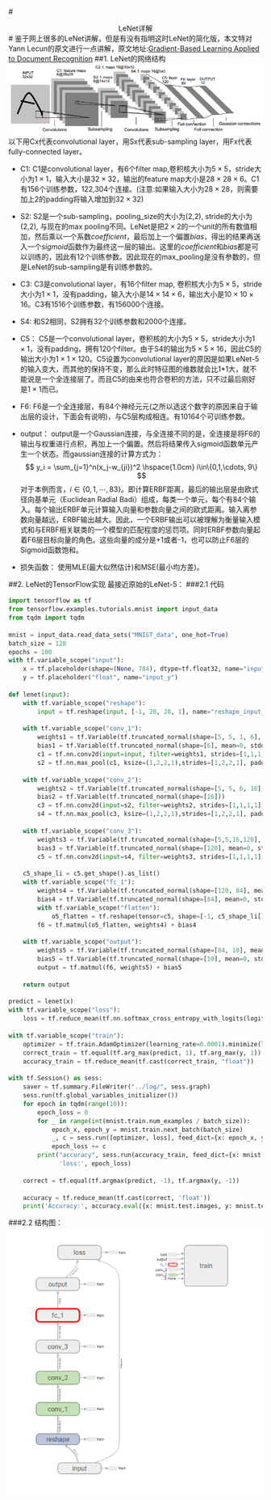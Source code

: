 #<center>LeNet详解</center>#
鉴于网上很多的LeNet讲解，但是有没有指明这时LeNet的简化版，本文特对Yann Lecun的原文进行一点讲解，原文地址:[Gradient-Based Learning Applied to Document Recognition]("http://yann.lecun.com/exdb/publis/pdf/lecun-98.pdf")
##1. LeNet的网络结构
![](./pics/49.png)
以下用Cx代表convolutional layer，用Sx代表sub-sampling layer，用Fx代表fully-connected layer。
+ C1:
C1是convolutional layer，有6个filter map,卷积核大小为$5\times 5$，stride大小为$1\times 1$，输入大小是$32\times 32$，输出的feature map大小是$28\times 28\times 6$。C1有156个训练参数，122,304个连接。(注意:如果输入大小为$28\times 28$，则需要加上2的padding将输入增加到$32\times32$)
+ S2:
S2是一个sub-sampling，pooling_size的大小为(2,2), stride的大小为(2,2), 与现在的max pooling不同。LeNet是把$2\times 2$的一个unit的所有数值相加，然后乘以一个系数$coefficient$，最后加上一个偏置$bias$，得出的结果再送入一个$sigmoid$函数作为最终这一层的输出。这里的$coefficient$和$bias$都是可以训练的，因此有12个训练参数。因此现在的max_pooling是没有参数的，但是LeNet的sub-sampling是有训练参数的。
+ C3:
C3是convolutional layer，有16个filter map, 卷积核大小为$5\times 5$，stride大小为$1\times 1$，没有padding，输入大小是$14\times 14\times 6$，输出大小是$10\times 10\times 16$。C3有1516个训练参数，有156000个连接。
+ S4:
和S2相同，S2拥有32个训练参数和2000个连接。
+ C5：
C5是一个convolutional layer，卷积核的大小为$5\times 5$，stride大小为$1\times 1$，没有padding，拥有120个filter。由于S4的输出为$5\times 5\times 16$，因此C5的输出大小为$1\times 1\times 120$。C5设置为convolutional layer的原因是如果LeNet-5的输入变大，而其他的保持不变，那么此时特征图的维数就会比1*1大，就不能说是一个全连接层了。而且C5的由来也符合卷积的方法，只不过最后刚好是$1\times 1$而已。
+ F6:
F6是一个全连接层，有84个神经元元(之所以选这个数字的原因来自于输出层的设计，下面会有说明)，与C5层构成相连。有10164个可训练参数。
+ output：
output是一个Gaussian连接，与全连接不同的是，全连接是将F6的输出与权重进行点积，再加上一个偏置。然后将结果传入sigmoid函数单元产生一个状态。而gaussian连接的计算方式为：
$$
y_i = \sum_{j=1}^n(x_j-w_{ji})^2 \hspace{1.0cm} i\in\{0,1,\cdots, 9\}
$$
对于本例而言，$i\in\{0,1,\cdots,83\}$。即计算ERBF距离，最后的输出层是由欧式径向基单元（Euclidean Radial Badi）组成，每类一个单元，每个有84个输入。每个输出ERBF单元计算输入向量和参数向量之间的欧式距离。输入离参数向量越远，ERBF输出越大。因此，一个ERBF输出可以被理解为衡量输入模式和与ERBF相关联类的一个模型的匹配程度的惩罚项。同时ERBF参数向量起着F6层目标向量的角色。这些向量的成分是+1或者-1，也可以防止F6层的Sigmoid函数饱和。

+ 损失函数：
使用MLE(最大似然估计)和MSE(最小均方差)。

##2. LeNet的TensorFlow实现
最接近原始的LeNet-5：
###2.1 代码
```python
import tensorflow as tf
from tensorflow.examples.tutorials.mnist import input_data
from tqdm import tqdm

mnist = input_data.read_data_sets("MNIST_data", one_hot=True)
batch_size = 128
epochs = 100
with tf.variable_scope("input"):
    x = tf.placeholder(shape=(None, 784), dtype=tf.float32, name="input_x")
    y = tf.placeholder("float", name="input_y")

def lenet(input):
    with tf.variable_scope("reshape"):
        input = tf.reshape(input, [-1, 28, 28, 1], name="reshape_input_x")

    with tf.variable_scope("conv_1"):
        weights1 = tf.Variable(tf.truncated_normal(shape=[5, 5, 1, 6], mean=0, stddev=0.1), name="weights1")
        bias1 = tf.Variable(tf.truncated_normal(shape=[6], mean=0, stddev=0.1), name="bias1")
        c1 = tf.nn.conv2d(input=input, filter=weights1, strides=[1,1,1,1], padding="SAME")+bias1
        s2 = tf.nn.max_pool(c1, ksize=(1,2,2,1),strides=[1,2,2,1], padding="VALID")

    with tf.variable_scope("conv_2"):
        weights2 = tf.Variable(tf.truncated_normal(shape=[5, 5, 6, 16], mean=0, stddev=0.1), name="weights2")
        bias2 = tf.Variable(tf.truncated_normal(shape=[16]))
        c3 = tf.nn.conv2d(input=s2, filter=weights2, strides=[1,1,1,1], padding="VALID")+bias2
        s4 = tf.nn.max_pool(c3, ksize=(1,2,2,1),strides=[1,2,2,1], padding="VALID")

    with tf.variable_scope("conv_3"):
        weights3 = tf.Variable(tf.truncated_normal(shape=[5,5,16,120], mean=0, stddev=0.1))
        bias3 = tf.Variable(tf.truncated_normal(shape=[120], mean=0, stddev=0.1))
        c5 = tf.nn.conv2d(input=s4, filter=weights3, strides=[1,1,1,1], padding="VALID")+bias3

    c5_shape_li = c5.get_shape().as_list()
    with tf.variable_scope("fc_1"):
        weights4 = tf.Variable(tf.truncated_normal(shape=[120, 84], mean=0, stddev=0.1))
        bias4 = tf.Variable(tf.truncated_normal(shape=[84], mean=0, stddev=0.1))
        with tf.variable_scope("flatten"):
            o5_flatten = tf.reshape(tensor=c5, shape=[-1, c5_shape_li[1] * c5_shape_li[2] * c5_shape_li[3]], name="flatten")
        f6 = tf.matmul(o5_flatten, weights4) + bias4

    with tf.variable_scope("output"):
        weights5 = tf.Variable(tf.truncated_normal(shape=[84, 10], mean=0, stddev=0.1))
        bias5 = tf.Variable(tf.truncated_normal(shape=[10], mean=0, stddev=0.1))
        output = tf.matmul(f6, weights5) + bias5

    return output

predict = lenet(x)
with tf.variable_scope("loss"):
    loss = tf.reduce_mean(tf.nn.softmax_cross_entropy_with_logits(logits=predict, labels=y))

with tf.variable_scope("train"):
    optimizer = tf.train.AdamOptimizer(learning_rate=0.0001).minimize(loss)
    correct_train = tf.equal(tf.arg_max(predict, 1), tf.arg_max(y, 1))
    accuracy_train = tf.reduce_mean(tf.cast(correct_train, "float"))

with tf.Session() as sess:
    saver = tf.summary.FileWriter("../log/", sess.graph)
    sess.run(tf.global_variables_initializer())
    for epoch in tqdm(range(10)):
        epoch_loss = 0
        for _ in range(int(mnist.train.num_examples / batch_size)):
            epoch_x, epoch_y = mnist.train.next_batch(batch_size)
            _, c = sess.run([optimizer, loss], feed_dict={x: epoch_x, y: epoch_y})
            epoch_loss += c
        print("accuracy", sess.run(accuracy_train, feed_dict={x: mnist.test.images, y:mnist.test.labels}),
              'loss:', epoch_loss)

    correct = tf.equal(tf.argmax(predict, -1), tf.argmax(y, -1))

    accuracy = tf.reduce_mean(tf.cast(correct, 'float'))
    print('Accuracy:', accuracy.eval({x: mnist.test.images, y: mnist.test.labels}))
```

###2.2 结构图：
![](./pics/199.png)